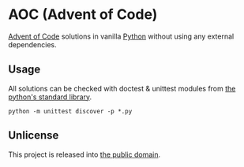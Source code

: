 # AOC (Advent of Code)

[Advent of Code](https://adventofcode.com) solutions in vanilla [Python](https://www.python.org/) without using any external dependencies.

## Usage

All solutions can be checked with doctest & unittest modules from [the python's standard library](https://docs.python.org/3/library/index.html).

```shell
python -m unittest discover -p *.py
```

## Unlicense

This project is released into [the public domain](UNLICENSE).
